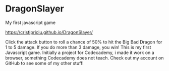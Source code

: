 # DragonSlayer

My first javascript game

https://cristipriciu.github.io/DragonSlayer/

Click the attack button to roll a chance of 50% to hit the Big Bad Dragon for 1 to 5 damage. If you do more than 3 damage, you win!
This is my first Javascript game. Initially a project for Codecademy, i made it work on a browser, something Codecademy does not teach.
Check out my account on GitHub to see some of my other stuff!
